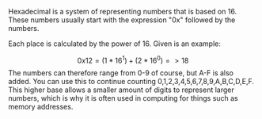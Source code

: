 Hexadecimal is a system of representing numbers that is based on 16. These numbers usually start with the expression "0x" followed by the numbers.

Each place is calculated by the power of 16. Given is an example:

$$ 0x12 = (1*16^1) + (2*16^0) => 18$$
The numbers can therefore range from 0-9 of course, but A-F is also added. You can use this to continue counting 0,1,2,3,4,5,6,7,8,9,A,B,C,D,E,F. This higher base allows a smaller amount of digits to represent larger numbers, which is why it is often used in computing for things such as memory addresses. 